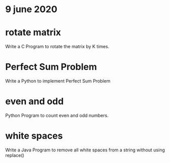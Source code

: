 # 9 june 2020
 
 # rotate matrix
   Write a C Program to rotate the matrix by K times. 

# Perfect Sum Problem
  Write a Python to implement Perfect Sum Problem

# even and odd
  Python Program to count even and odd numbers.
  
# white spaces
  Write a Java Program to remove all white spaces from a string without using replace()

